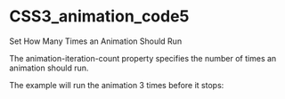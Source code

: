 # CSS3_animation_code5
Set How Many Times an Animation Should Run

The animation-iteration-count property specifies the number of times an animation should run.

The example will run the animation 3 times before it stops: